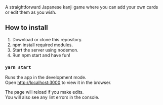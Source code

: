 A straightforward Japanese kanji game where you can add your own cards or edit them as you wish.

## How to install

1. Download or clone this repository.
2. npm install required modules.
3. Start the server using nodemon.
4. Run npm start and have fun!

### `yarn start`

Runs the app in the development mode.<br />
Open [http://localhost:3000](http://localhost:3000) to view it in the browser.

The page will reload if you make edits.<br />
You will also see any lint errors in the console.
